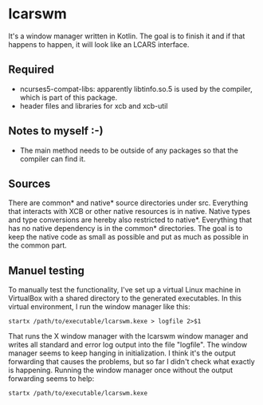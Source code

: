 # lcarswm
It's a window manager written in Kotlin. The goal is to finish it and if that happens to happen, it will look like an LCARS interface.

## Required
* ncurses5-compat-libs: apparently libtinfo.so.5 is used by the compiler, which is part of this package.
* header files and libraries for xcb and xcb-util

## Notes to myself :-)
* The main method needs to be outside of any packages so that the compiler can find it.

## Sources
There are common* and native* source directories under src. Everything that interacts with XCB or other native resources is in native. Native types and type conversions are hereby also restricted to native*. Everything that has no native dependency is in the common* directories. The goal is to keep the native code as small as possible and put as much as possible in the common part.

## Manuel testing
To manually test the functionality, I've set up a virtual Linux machine in VirtualBox with a shared directory to the generated executables. In this virtual environment, I run the window manager like this:

```
startx /path/to/executable/lcarswm.kexe > logfile 2>$1
```

That runs the X window manager with the lcarswm window manager and writes all standard and error log output into the file "logfile". The window manager seems to keep hanging in initialization. I think it's the output forwarding that causes the problems, but so far I didn't check what exactly is happening. Running the window manager once without the output forwarding seems to help:

```
startx /path/to/executable/lcarswm.kexe
```
